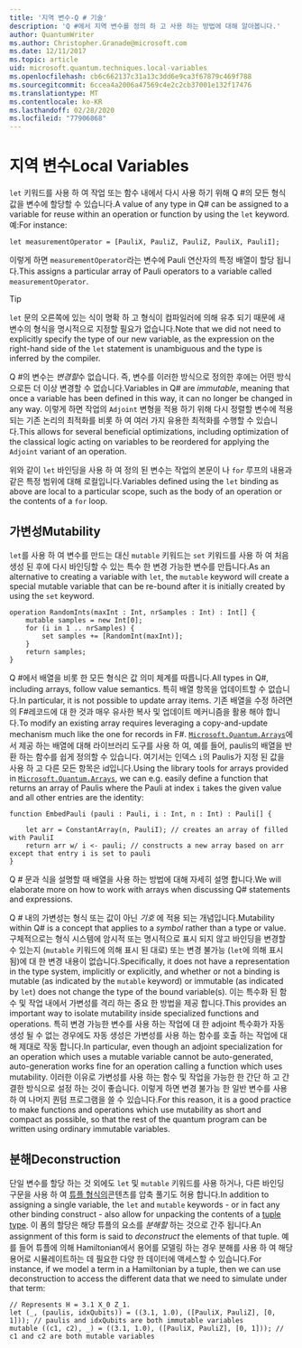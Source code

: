 ```yaml
---
title: '지역 변수-Q # 기술'
description: 'Q #에서 지역 변수를 정의 하 고 사용 하는 방법에 대해 알아봅니다.'
author: QuantumWriter
ms.author: Christopher.Granade@microsoft.com
ms.date: 12/11/2017
ms.topic: article
uid: microsoft.quantum.techniques.local-variables
ms.openlocfilehash: cb6c662137c31a13c3dd6e9ca3f67879c469f788
ms.sourcegitcommit: 6ccea4a2006a47569c4e2c2cb37001e132f17476
ms.translationtype: MT
ms.contentlocale: ko-KR
ms.lasthandoff: 02/28/2020
ms.locfileid: "77906868"
---
```

# <a name="local-variables"></a><span data-ttu-id="637af-103">지역 변수</span><span class="sxs-lookup"><span data-stu-id="637af-103">Local Variables</span></span> #

<span data-ttu-id="637af-104">`let` 키워드를 사용 하 여 작업 또는 함수 내에서 다시 사용 하기 위해 Q #의 모든 형식 값을 변수에 할당할 수 있습니다.</span><span class="sxs-lookup"><span data-stu-id="637af-104">A value of any type in Q# can be assigned to a variable for reuse within an operation or function by using the `let` keyword.</span></span>
<span data-ttu-id="637af-105">예:</span><span class="sxs-lookup"><span data-stu-id="637af-105">For instance:</span></span>

```qsharp
let measurementOperator = [PauliX, PauliZ, PauliZ, PauliX, PauliI];
```

<span data-ttu-id="637af-106">이렇게 하면 `measurementOperator`라는 변수에 Pauli 연산자의 특정 배열이 할당 됩니다.</span><span class="sxs-lookup"><span data-stu-id="637af-106">This assigns a particular array of Pauli operators to a variable called `measurementOperator`.</span></span>

> [!TIP]
> <span data-ttu-id="637af-107">`let` 문의 오른쪽에 있는 식이 명확 하 고 형식이 컴파일러에 의해 유추 되기 때문에 새 변수의 형식을 명시적으로 지정할 필요가 없습니다.</span><span class="sxs-lookup"><span data-stu-id="637af-107">Note that we did not need to explicitly specify the type of our new variable, as the expression on the right-hand side of the `let` statement is unambiguous and the type is inferred by the compiler.</span></span> 

<span data-ttu-id="637af-108">Q #의 변수는 *변경할*수 없습니다. 즉, 변수를 이러한 방식으로 정의한 후에는 어떤 방식으로든 더 이상 변경할 수 없습니다.</span><span class="sxs-lookup"><span data-stu-id="637af-108">Variables in Q# are *immutable*, meaning that once a variable has been defined in this way, it can no longer be changed in any way.</span></span>
<span data-ttu-id="637af-109">이렇게 하면 작업의 `Adjoint` 변형을 적용 하기 위해 다시 정렬할 변수에 적용 되는 기존 논리의 최적화를 비롯 하 여 여러 가지 유용한 최적화를 수행할 수 있습니다.</span><span class="sxs-lookup"><span data-stu-id="637af-109">This allows for several beneficial optimizations, including optimization of the classical logic acting on variables to be reordered for applying the `Adjoint` variant of an operation.</span></span>

<span data-ttu-id="637af-110">위와 같이 `let` 바인딩을 사용 하 여 정의 된 변수는 작업의 본문이 나 `for` 루프의 내용과 같은 특정 범위에 대해 로컬입니다.</span><span class="sxs-lookup"><span data-stu-id="637af-110">Variables defined using the `let` binding as above are local to a particular scope, such as the body of an operation or the contents of a `for` loop.</span></span>


## <a name="mutability"></a><span data-ttu-id="637af-111">가변성</span><span class="sxs-lookup"><span data-stu-id="637af-111">Mutability</span></span> ##

<span data-ttu-id="637af-112">`let`를 사용 하 여 변수를 만드는 대신 `mutable` 키워드는 `set` 키워드를 사용 하 여 처음 생성 된 후에 다시 바인딩할 수 있는 특수 한 변경 가능한 변수를 만듭니다.</span><span class="sxs-lookup"><span data-stu-id="637af-112">As an alternative to creating a variable with `let`, the `mutable` keyword will create a special mutable variable that can be re-bound after it is initially created by using the `set` keyword.</span></span>

```qsharp
operation RandomInts(maxInt : Int, nrSamples : Int) : Int[] {
    mutable samples = new Int[0];
    for (i in 1 .. nrSamples) {
        set samples += [RandomInt(maxInt)];
    }
    return samples;
}
```

<span data-ttu-id="637af-113">Q #에서 배열을 비롯 한 모든 형식은 값 의미 체계를 따릅니다.</span><span class="sxs-lookup"><span data-stu-id="637af-113">All types in Q#, including arrays, follow value semantics.</span></span> <span data-ttu-id="637af-114">특히 배열 항목을 업데이트할 수 없습니다.</span><span class="sxs-lookup"><span data-stu-id="637af-114">In particular, it is not possible to update array items.</span></span> <span data-ttu-id="637af-115">기존 배열을 수정 하려면의 F#레코드에 대 한 것과 매우 유사한 복사 및 업데이트 메커니즘을 활용 해야 합니다.</span><span class="sxs-lookup"><span data-stu-id="637af-115">To modify an existing array requires leveraging a copy-and-update mechanism much like the one for records in F#.</span></span> <span data-ttu-id="637af-116">[`Microsoft.Quantum.Arrays`](xref:microsoft.quantum.arrays)에서 제공 하는 배열에 대해 라이브러리 도구를 사용 하 여, 예를 들어, paulis의 배열을 반환 하는 함수를 쉽게 정의할 수 있습니다. 여기서는 인덱스 `i`의 Paulis가 지정 된 값을 사용 하 고 다른 모든 항목은 id입니다.</span><span class="sxs-lookup"><span data-stu-id="637af-116">Using the library tools for arrays provided in [`Microsoft.Quantum.Arrays`](xref:microsoft.quantum.arrays), we can e.g. easily define a function that returns an array of Paulis where the Pauli at index `i` takes the given value and all other entries are the identity:</span></span> 

```qsharp
function EmbedPauli (pauli : Pauli, i : Int, n : Int) : Pauli[] {
    
    let arr = ConstantArray(n, PauliI); // creates an array of filled with PauliI
    return arr w/ i <- pauli; // constructs a new array based on arr except that entry i is set to pauli
}
```

<span data-ttu-id="637af-117">Q # 문과 식을 설명할 때 배열을 사용 하는 방법에 대해 자세히 설명 합니다.</span><span class="sxs-lookup"><span data-stu-id="637af-117">We will elaborate more on how to work with arrays when discussing Q# statements and expressions.</span></span> 

<span data-ttu-id="637af-118">Q # 내의 가변성는 형식 또는 값이 아닌 *기호* 에 적용 되는 개념입니다.</span><span class="sxs-lookup"><span data-stu-id="637af-118">Mutability within Q# is a concept that applies to a *symbol* rather than a type or value.</span></span> <span data-ttu-id="637af-119">구체적으로는 형식 시스템에 암시적 또는 명시적으로 표시 되지 않고 바인딩을 변경할 수 있는지 (`mutable` 키워드에 의해 표시 된 대로) 또는 변경 불가능 (`let`에 의해 표시 됨)에 대 한 변경 내용이 없습니다.</span><span class="sxs-lookup"><span data-stu-id="637af-119">Specifically, it does not have a representation in the type system, implicitly or explicitly, and whether or not a binding is mutable (as indicated by the `mutable` keyword) or immutable (as indicated by `let`) does not change the type of the bound variable(s).</span></span> <span data-ttu-id="637af-120">이는 특수화 된 함수 및 작업 내에서 가변성를 격리 하는 중요 한 방법을 제공 합니다.</span><span class="sxs-lookup"><span data-stu-id="637af-120">This provides an important way to isolate mutability inside specialized functions and operations.</span></span>
<span data-ttu-id="637af-121">특히 변경 가능한 변수를 사용 하는 작업에 대 한 adjoint 특수화가 자동 생성 될 수 없는 경우에도 자동 생성은 가변성를 사용 하는 함수를 호출 하는 작업에 대해 제대로 작동 합니다.</span><span class="sxs-lookup"><span data-stu-id="637af-121">In particular, even though an adjoint specialization for an operation which uses a mutable variable cannot be auto-generated, auto-generation works fine for an operation calling a function which uses mutability.</span></span>
<span data-ttu-id="637af-122">이러한 이유로 가변성를 사용 하는 함수 및 작업을 가능한 한 간단 하 고 간결한 방식으로 설정 하는 것이 좋습니다. 이렇게 하면 변경 불가능 한 일반 변수를 사용 하 여 나머지 퀀텀 프로그램을 쓸 수 있습니다.</span><span class="sxs-lookup"><span data-stu-id="637af-122">For this reason, it is a good practice to make functions and operations which use mutability as short and compact as possible, so that the rest of the quantum program can be written using ordinary immutable variables.</span></span>


## <a name="deconstruction"></a><span data-ttu-id="637af-123">분해</span><span class="sxs-lookup"><span data-stu-id="637af-123">Deconstruction</span></span> ##

<span data-ttu-id="637af-124">단일 변수를 할당 하는 것 외에도 `let` 및 `mutable` 키워드를 사용 하거나, 다른 바인딩 구문을 사용 하 여 [튜플 형식의](xref:microsoft.quantum.language.type-model#tuple-types)콘텐츠를 압축 풀기도 허용 합니다.</span><span class="sxs-lookup"><span data-stu-id="637af-124">In addition to assigning a single variable, the `let` and `mutable` keywords - or in fact any other binding construct - also allow for unpacking the contents of a [tuple type](xref:microsoft.quantum.language.type-model#tuple-types).</span></span>
<span data-ttu-id="637af-125">이 폼의 할당은 해당 튜플의 요소를 *분해할* 하는 것으로 간주 됩니다.</span><span class="sxs-lookup"><span data-stu-id="637af-125">An assignment of this form is said to *deconstruct* the elements of that tuple.</span></span>
<span data-ttu-id="637af-126">예를 들어 튜플에 의해 Hamiltonian에서 용어를 모델링 하는 경우 분해를 사용 하 여 해당 용어로 시뮬레이트하는 데 필요한 다양 한 데이터에 액세스할 수 있습니다.</span><span class="sxs-lookup"><span data-stu-id="637af-126">For instance, if we model a term in a Hamiltonian by a tuple, then we can use deconstruction to access the different data that we need to simulate under that term:</span></span>

```qsharp
// Represents H = 3.1 X_0 Z_1.
let (_, (paulis, idxQubits)) = ((3.1, 1.0), ([PauliX, PauliZ], [0, 1])); // paulis and idxQubits are both immutable variables
mutable ((c1, c2), _) = ((3.1, 1.0), ([PauliX, PauliZ], [0, 1])); // c1 and c2 are both mutable variables
```


